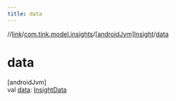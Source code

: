```yaml
---
title: data
---
```

//[link](../../../index.html)/[com.tink.model.insights](../index.html)/[[androidJvm]Insight](index.html)/[data](data.html)



# data



[androidJvm]\
val [data](data.html): [InsightData](../[android-jvm]-insight-data/index.html)




